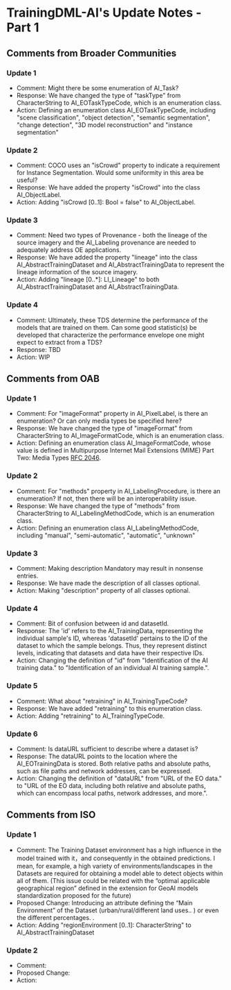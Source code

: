 <!--
 * @Author: RuixiangLiuWHU lrx_lucky@whu.edu.cn
 * @Date: 2024-04-03 16:35:15
 * @LastEditors: RuixiangLiuWHU lrx_lucky@whu.edu.cn
 * @LastEditTime: 2024-04-19 19:50:15
 * @FilePath: \TrainingDML-AI_SWG\update_notes.md
 * @Description: 这是默认设置,请设置`customMade`, 打开koroFileHeader查看配置 进行设置: https://github.com/OBKoro1/koro1FileHeader/wiki/%E9%85%8D%E7%BD%AE
-->
# TrainingDML-AI's Update Notes - Part 1
## Comments from Broader Communities
### Update 1
- Comment: Might there be some enumeration of AI_Task?
- Response: We have changed the type of "taskType" from CharacterString to AI_EOTaskTypeCode, which is an enumeration class.
- Action: Defining an enumeration class AI_EOTaskTypeCode, including "scene classification", "object detection", "semantic segmentation", "change detection", "3D model reconstruction" and "instance segmentation"
### Update 2
- Comment: COCO uses an "isCrowd" property to indicate a requirement for Instance Segmentation. Would some uniformity in this area be useful?
- Response: We have added the property "isCrowd" into the class AI_ObjectLabel.
- Action: Adding "isCrowd [0..1]: Bool = false" to AI_ObjectLabel.
### Update 3
- Comment: Need two types of Provenance - both the lineage of the source imagery and the AI_Labeling provenance are needed to adequately address OE applications.
- Response: We have added the property "lineage" into the class AI_AbstractTrainingDataset and AI_AbstractTrainingData to represent the lineage information of the source imagery.
- Action: Adding "lineage [0..*]: LI_Lineage" to both AI_AbstractTrainingDataset and AI_AbstractTrainingData.
### Update 4
- Comment: Ultimately, these TDS determine the performance of the models that are trained on them. Can some good statistic(s) be developed that characterize the performance envelope one might expect to extract from a TDS?
- Response: TBD
- Action: WIP

## Comments from OAB
### Update 1
- Comment: For "imageFormat" property in AI_PixelLabel, is there an enumeration? Or can only media types be specified here?
- Response: We have changed the type of "imageFormat" from CharacterString to AI_ImageFormatCode, which is an enumeration class.
- Action: Defining an enumeration class AI_ImageFormatCode, whose value is defined in Multipurpose Internet Mail Extensions (MIME) Part Two: Media Types [RFC 2046](https://www.ietf.org/rfc/rfc2046.txt).
### Update 2
- Comment: For "methods" property in AI_LabelingProcedure, is there an enumeration? If not, then there will be an interoperability issue.
- Response: We have changed the type of "methods" from CharacterString to AI_LabelingMethodCode, which is an enumeration class.
- Action: Defining an enumeration class AI_LabelingMethodCode, including "manual", "semi-automatic", "automatic", "unknown"
### Update 3
- Comment: Making description Mandatory may result in nonsense entries.
- Response: We have made the description of all classes optional.
- Action: Making "description" property of all classes optional.
### Update 4
- Comment: Bit of confusion between id and datasetId.
- Response: The 'id' refers to the AI_TrainingData, representing the individual sample's ID, whereas 'datasetId' pertains to the ID of the dataset to which the sample belongs. Thus, they represent distinct levels, indicating that datasets and data have their respective IDs.
- Action: Changing the definition of "id" from "Identification of the AI training data." to "Identification of an individual AI training sample.".
### Update 5
- Comment: What about "retraining" in AI_TrainingTypeCode?
- Response: We have added "retraining" to this enumeration class.
- Action: Adding "retraining" to AI_TrainingTypeCode.
### Update 6
- Comment: Is dataURL sufficient to describe where a dataset is?
- Response: The dataURL points to the location where the AI_EOTrainingData is stored. Both relative paths and absolute paths, such as file paths and network addresses, can be expressed.
- Action: Changing the definition of "dataURL" from "URL of the EO data." to "URL of the EO data, including both relative and absolute paths, which can encompass local paths, network addresses, and more.".

## Comments from ISO
### Update 1
- Comment: The Training Dataset environment has a high influence in the model trained with it，and consequently in the obtained predictions. I mean, for example, a high variety of environments/landscapes in the Datasets are required for obtaining a model able to detect objects within all of them. (This issue could be related with the “optimal applicable geographical region” defined in the extension for GeoAI models standardization proposed for the future)
- Proposed Change: Introducing an attribute defining the “Main Environment” of the Dataset (urban/rural/different land uses.. ) or even the different percentages. .
- Action: Adding "regionEnvironment [0..1]: CharacterString" to AI_AbstractTrainingDataset
### Update 2
- Comment: 
- Proposed Change: 
- Action: 






